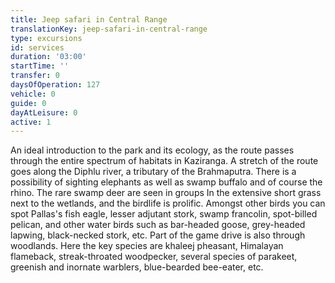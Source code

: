 ```yaml
---
title: Jeep safari in Central Range
translationKey: jeep-safari-in-central-range
type: excursions
id: services
duration: '03:00'
startTime: ''
transfer: 0
daysOfOperation: 127
vehicle: 0
guide: 0
dayAtLeisure: 0
active: 1
---
```

An ideal introduction to the park and its ecology, as the route  passes through the  entire spectrum of habitats in Kaziranga. A stretch of the route  goes along the Diphlu river, a tributary of the Brahmaputra. There is a possibility of sighting elephants as well as swamp buffalo and of course the rhino. The rare swamp deer are seen in groups In the extensive short grass next to the wetlands, and the birdlife is prolific. Amongst other birds you can spot Pallas's fish eagle, lesser adjutant stork, swamp francolin, spot-billed pelican, and other water birds such as bar-headed goose, grey-headed lapwing, black-necked stork, etc.    Part of the game drive is also through woodlands. Here the key species are khaleej pheasant, Himalayan flameback, streak-throated woodpecker, several species of parakeet, greenish and inornate warblers, blue-bearded bee-eater, etc.   